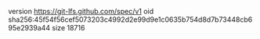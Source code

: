 version https://git-lfs.github.com/spec/v1
oid sha256:45f54f56cef5073203c4992d2e99d9e1c0635b754d8d7b73448cb695e2939a44
size 18716

